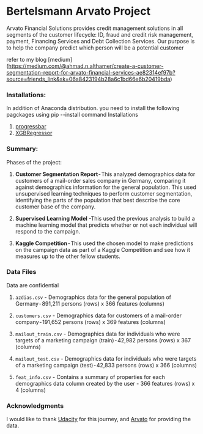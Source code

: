 # Bertelsmann Arvato Project
Arvato Financial Solutions provides credit management solutions in all segments of the customer lifecycle: ID, fraud and credit risk management, payment, Financing Services and Debt Collection Services. Our purpose is to help the company predict which person will be a potential customer

refer to my blog [medium] (https://medium.com/@ahmad.n.althamer/create-a-customer-segmentation-report-for-arvato-financial-services-ae82314ef97b?source=friends_link&sk=06a8423194b28a6c1bd66e6b20419bda)
### Installations:
In addition of Anaconda distribution. you need to install the following pagckages using pip --install command
Installations
1. [progressbar](https://pypi.org/project/progressbar/)
2. [XGBRegressor](https://xgboost.readthedocs.io/en/latest/python/python_api.html)

### Summary:

Phases of the project:

1. **Customer Segmentation Report** - This analyzed demographics data for customers of a mail-order sales company in Germany, comparing it against demographics information for the general population. This used unsupervised learning techniques to perform customer segmentation, identifying the parts of the population that best describe the core
customer base of the company. 

2. **Supervised Learning Model** -This used the previous analysis to build a machine learning model that predicts whether or not each individual will respond to the campaign.

3. **Kaggle Competition** - This used the chosen model to make predictions on the campaign data as part of a Kaggle Competition and see how it measures up to the other fellow students.

### Data Files
Data are confidential
1. `azdias.csv` - Demographics data for the general population of Germany - 891,211 persons (rows) x 366 features (columns)

2. `customers.csv` - Demographics data for customers of a mail-order company - 191,652 persons (rows) x 369 features (columns)

3. `mailout_train.csv` - Demographics data for individuals who were targets of a marketing campaign (train) - 42,982 persons (rows) x 367 (columns)

4. `mailout_test.csv` - Demographics data for individuals who were targets of a marketing campaign (test) - 42,833 persons (rows) x 366 (columns)

5. `feat_info.csv` - Contains a summary of properties for each demographics data column created by the user - 366 features (rows) x 4 (columns)

### Acknowledgments

I would like to thank [Udacity](https://eu.udacity.com/) for this journey, and [Arvato](https://www.arvato.com/)  for providing the data.
